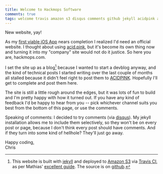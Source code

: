 ```yaml
---
title: Welcome to Hackmops Software
comments: true
tags: welcome travis amazon s3 disqus comments github jekyll acidpink aws
---
```


New website, yay!

<!-- break -->

As my [first viable iOS App]({{site.base_url}}/projects/hmensaplus/) nears completion I realized I'd need an official website. I thought about using [acid.pink][], but it's become its own thing now and turning it into my "company" site would not do it justice. So here you are, hackmops.com.

I set the site up as a blog[^blog] because I wanted to start a devblog anyway, and the kind of technical posts I started writing over the last couple of months all stalled because it didn't feel right to post them to [ACIDPINK][acid.pink]. Hopefully I'll get to complete and post them here.

The site is still a little rough around the edges, but it was lots of fun to build and I'm pretty happy with how it turned out. If you have any kind of feedback I'd be happy to hear from you -- pick whichever channel suits you best from the bottom of this page, or use the comments.

Speaking of comments: I decided to try comments (via [disqus][]). My jekyll installation allows me to include them selectively, so they won't be on every post or page, because I don't think every post should have comments. And if they turn into some kind of hellhole? They'll just go away.

Happy coding,<br />
Chris

[^blog]: This website is built with [jekyll][] and deployed to [Amazon S3][s3] via [Travis CI][], as per Mathias' [excellent guide](http://www.paperplanes.de/2013/8/13/deploying-your-jekyll-blog-to-s3-with-travis-ci.html). The source is on [github][].

[acid.pink]: http://acid.pink
[Travis CI]: https://travis-ci.org/chrifpa/hackmopscom
[s3]: http://aws.amazon.com/s3/
[jekyll]: jekyllrb.com
[github]: https://github.com/chrifpa/hackmopscom
[disqus]: https://disqus.com
